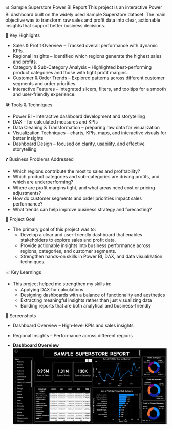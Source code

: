 📊 Sample Superstore Power BI Report
This project is an interactive Power BI dashboard built on the widely used Sample Superstore dataset. The main objective was to transform raw sales and profit data into clear, actionable insights that support better business decisions.

🔑 Key Highlights
- Sales & Profit Overview – Tracked overall performance with dynamic KPIs.
- Regional Insights – Identified which regions generate the highest sales and profits.
- Category & Sub-Category Analysis – Highlighted best-performing product categories and those with tight profit margins.
- Customer & Order Trends – Explored patterns across different customer segments and order priorities.
- Interactive Features – Integrated slicers, filters, and tooltips for a smooth and user-friendly experience.

🛠️ Tools & Techniques
- Power BI – interactive dashboard development and storytelling
- DAX – for calculated measures and KPIs
- Data Cleaning & Transformation – preparing raw data for visualization
- Visualization Techniques – charts, KPIs, maps, and interactive visuals for better insights
- Dashboard Design – focused on clarity, usability, and effective storytelling

❓ Business Problems Addressed
- Which regions contribute the most to sales and profitability?
- Which product categories and sub-categories are driving profits, and which are underperforming?
- Where are profit margins tight, and what areas need cost or pricing adjustments?
- How do customer segments and order priorities impact sales performance?
- What trends can help improve business strategy and forecasting?

🎯 Project Goal
- The primary goal of this project was to:
   - Develop a clear and user-friendly dashboard that enables stakeholders to explore sales and profit data.
   - Provide actionable insights into business performance across regions, categories, and customer segments.
   - Strengthen hands-on skills in Power BI, DAX, and data visualization techniques.

📈 Key Learnings
- This project helped me strengthen my skills in:
   - Applying DAX for calculations
   - Designing dashboards with a balance of functionality and aesthetics
   - Extracting meaningful insights rather than just visualizing data
   - Building reports that are both analytical and business-friendly
     
📸 Screenshots
- Dashboard Overview – High-level KPIs and sales insights
- Regional Insights – Performance across different regions

- **Dashboard Overview**  
  ![Dashboard Overview](https://github.com/sakshichauhan4474-rgb/Sample-Super-Store-Report/blob/main/Sample%20Super%20Report.png)  
